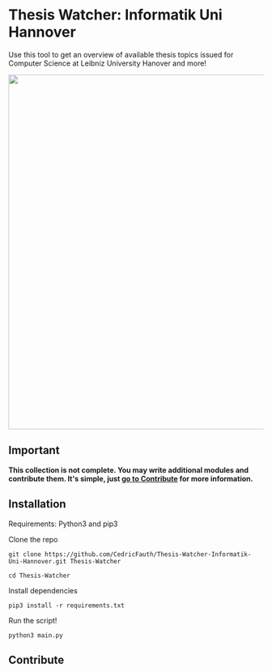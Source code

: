 # Thesis Watcher: Informatik Uni Hannover

Use this tool to get an overview of available thesis topics issued for Computer Science at Leibniz University Hanover and more!

<img src="https://user-images.githubusercontent.com/25117793/119158420-7a7e8d80-ba56-11eb-8cee-7ba0807e9c0f.png" width="700">

## Important
**This collection is not complete. You may write additional modules and contribute them. It's simple, just [go to Contribute](#contribute) for more information.**

## Installation
Requirements: Python3 and pip3

Clone the repo
```
git clone https://github.com/CedricFauth/Thesis-Watcher-Informatik-Uni-Hannover.git Thesis-Watcher

cd Thesis-Watcher
```

Install dependencies
```
pip3 install -r requirements.txt
```

Run the script!
```
python3 main.py
```

## Contribute
